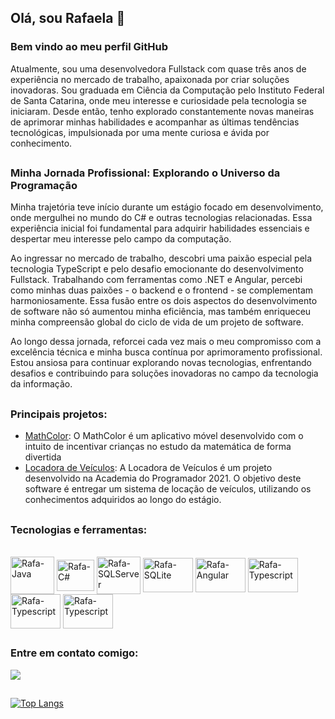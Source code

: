## Olá, sou Rafaela 👋
### Bem vindo ao meu perfil GitHub
Atualmente, sou uma desenvolvedora Fullstack com quase três anos de experiência no mercado de trabalho, apaixonada por criar soluções inovadoras. Sou graduada em Ciência da Computação pelo Instituto Federal de Santa Catarina, onde meu interesse e curiosidade pela tecnologia se iniciaram. Desde então, tenho explorado constantemente novas maneiras de aprimorar minhas habilidades e acompanhar as últimas tendências tecnológicas, impulsionada por uma mente curiosa e ávida por conhecimento.

##

### Minha Jornada Profissional: Explorando o Universo da Programação
Minha trajetória teve início durante um estágio focado em desenvolvimento, onde mergulhei no mundo do C# e outras tecnologias relacionadas. Essa experiência inicial foi fundamental para adquirir habilidades essenciais e despertar meu interesse pelo campo da computação.

Ao ingressar no mercado de trabalho, descobri uma paixão especial pela tecnologia TypeScript e pelo desafio emocionante do desenvolvimento Fullstack. Trabalhando com ferramentas como .NET e Angular, percebi como minhas duas paixões - o backend e o frontend - se complementam harmoniosamente. Essa fusão entre os dois aspectos do desenvolvimento de software não só aumentou minha eficiência, mas também enriqueceu minha compreensão global do ciclo de vida de um projeto de software.

Ao longo dessa jornada, reforcei cada vez mais o meu compromisso com a excelência técnica e minha busca contínua por aprimoramento profissional. Estou ansiosa para continuar explorando novas tecnologias, enfrentando desafios e contribuindo para soluções inovadoras no campo da tecnologia da informação.

##

### Principais projetos:

- [MathColor](https://github.com/RafaelaSantosRosa/math_color): O MathColor é um aplicativo móvel desenvolvido com o intuito de incentivar crianças no estudo da matemática de forma divertida
- [Locadora de Veículos](https://github.com/Discipulos-do-Oraculo/Locadora_de_Veiculos): A Locadora de Veículos é um projeto desenvolvido na Academia do Programador 2021. O objetivo deste software é entregar um sistema de locação de veículos, utilizando os conhecimentos adquiridos ao longo do estágio.

##

### Tecnologias e ferramentas:

</div>
<div style="display: inline_block"><br>
  <img align="center" alt="Rafa-Java" height="60" width="70" src="https://cdn.jsdelivr.net/gh/devicons/devicon/icons/java/java-original-wordmark.svg">
  <img align="center" alt="Rafa-C#" height="50" width="60" src="https://cdn.jsdelivr.net/gh/devicons/devicon/icons/csharp/csharp-plain.svg">
  <img align="center" alt="Rafa-SQLServer" height="60" width="70"src="https://cdn.jsdelivr.net/gh/devicons/devicon/icons/microsoftsqlserver/microsoftsqlserver-plain-wordmark.svg" />
  <img align="center" alt="Rafa-SQLite" height="55" width="80" src="https://upload.wikimedia.org/wikipedia/commons/3/38/SQLite370.svg">
  <img align="center" alt="Rafa-Angular" height="55" width="80" src="https://cdn.jsdelivr.net/gh/devicons/devicon/icons/angularjs/angularjs-original.svg" />
  <img align="center" alt="Rafa-Typescript" height="55" width="80" src="https://cdn.jsdelivr.net/gh/devicons/devicon@latest/icons/typescript/typescript-original.svg" />
  <img align="center" alt="Rafa-Typescript" height="55" width="80" src="https://cdn.jsdelivr.net/gh/devicons/devicon@latest/icons/git/git-original.svg" />
  <img align="center" alt="Rafa-Typescript" height="55" width="80" src="https://cdn.jsdelivr.net/gh/devicons/devicon@latest/icons/docker/docker-plain.svg" />
</div>

##

### Entre em contato comigo:
<a href="https://www.linkedin.com/in/rafaela-rosa-49a1ba1aa/" target="_blank"><img src="https://img.shields.io/badge/-LinkedIn-%230077B5?style=for-the-badge&logo=linkedin&logoColor=white" target="_blank"></a> 

##
[![Top Langs](https://github-readme-stats.vercel.app/api/top-langs/?username=RafaelaSantosRosa&hide=javascript,html&theme=radical&layout=compact)](https://github.com/RafaelaSantosRosa/github-readme-stats)


